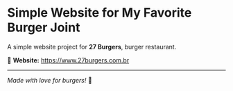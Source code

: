 # Simple Website for My Favorite Burger Joint  

A simple website project for **27 Burgers**, burger restaurant.

🔗 **Website:** <https://www.27burgers.com.br>  

---  
*Made with love for burgers!* 🍔  
